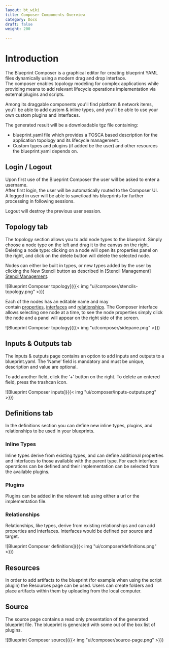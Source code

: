 ```yaml
---
layout: bt_wiki
title: Composer Components Overview
category: Docs
draft: false
weight: 200

---
```


# Introduction
The Blueprint Composer is a graphical editor for creating blueprint YAML files dynamically using
a modern drag and drop interface. <br />
The composer enables topology modeling for complex applications while providing means to add relevant lifecycle operations implementation via external plugins and scripts.  <br />

Among its draggable components you'll find platform & network items, you'll be able to add custom & inline types, and you'll be able to use your own custom plugins and interfaces. <br />

The generated result will be a downloadable tgz file containing:  <br />
- blueprint.yaml file which provides a TOSCA based description for the application topology and its lifecycle management. <br />
- Custom types and plugins (if added be the user) and other resources the blueprint.yaml depends on.

## Login / Logout
Upon first use of the Blueprint Composer the user will be asked to enter a username.<br />
After first login, the user will be automatically routed to the Composer UI.<br />
A logged in user will be able to save/load his blueprints for further processing in following sessions.<br />

Logout will destroy the previous user session.   

## Topology tab
The topology section allows you to add node types to the blueprint. Simply choose a node type on
the left and drag it to the canvas on the right. <br />
Deleting a node type: clicking on a node will open its properties panel on the right, and click on the delete button will delete the selected node. <br />

Nodes can either be built in types, or new types added by the user by clicking the New Stencil
button as described in [Stencil Management] [StencilManagement].

![Blueprint Composer topology]({{< img "ui/composer/stencils-topology.png" >}})

Each of the nodes has an editable name and may
contain [properties], [interfaces] and [relationships]. The Composer interface allows selecting one
node at a time, to see the node properties simply click the node and a panel will appear on the
right side of the screen.

![Blueprint Composer topology]({{< img "ui/composer/sidepane.png" >}})

## Inputs & Outputs tab
The inputs & outputs page contains an option to add inputs and outputs to a blueprint.yaml. 
The ‘Name’ field is mandatory and must be unique, description and value are optional.  <br />

To add another field, click the ‘+’ button on the right. 
To delete an entered field, press the trashcan icon.

![Blueprint Composer inputs]({{< img "ui/composer/inputs-outputs.png" >}})

## Definitions tab
In the definitions section you can define new inline types, plugins, and relationships to be used in your blueprints.

### Inline Types
Inline types derive from existing types, and can define additional properties and interfaces to those available with the parent type. For each interface operations can be defined and their implementation can be selected from the available plugins.

### Plugins
Plugins can be added in the relevant tab using either a url or the implementation file.

### Relationships
Relationships, like types, derive from existing relationships and can add properties and interfaces. Interfaces would be defined per source and target.

![Blueprint Composer definitions]({{< img "ui/composer/definitions.png" >}})

## Resources
In order to add artifacts to the blueprint (for example when using the script plugin) the Resources page can be used. Users can create folders and place artifacts within them by uploading from the local computer.


## Source
The source page contains a read only presentation of the generated blueprint file.
The blueprint is generated with some out of the box list of plugins.

![Blueprint Composer source]({{< img "ui/composer/source-page.png" >}})





  [StencilManagement]: /composer/blueprint-creation
  [properties]: /composer/blueprint-creation/#properties
  [interfaces]: /composer/blueprint-creation/#interfaces
  [relationships]: /composer/blueprint-creation/#relationships
